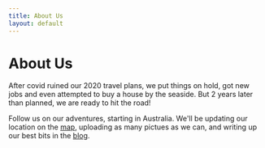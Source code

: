 ```yaml
---
title: About Us
layout: default
---
```


# About Us

After covid ruined our 2020 travel plans, we put things on hold, got new jobs and even attempted to buy a house by the seaside. But 2 years later than planned, we are ready to hit the road!

Follow us on our adventures, starting in Australia. We'll be updating our location on the [map](where?), uploading as many pictues as we can, and writing up our best bits in the [blog](blog).
